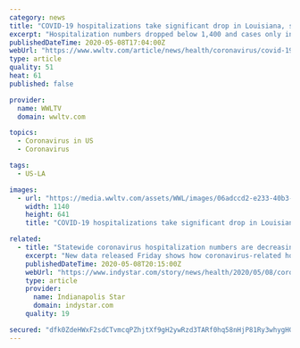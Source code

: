 ```yaml
---
category: news
title: "COVID-19 hospitalizations take significant drop in Louisiana, state data shows"
excerpt: "Hospitalization numbers dropped below 1,400 and cases only increased slightly, according to the latest data from the state."
publishedDateTime: 2020-05-08T17:04:00Z
webUrl: "https://www.wwltv.com/article/news/health/coronavirus/covid-19-hospitalizations-take-significant-drop-in-louisiana-state-data-shows/289-8eb757f2-d121-4dd3-8ea7-4a1e761a5b80"
type: article
quality: 51
heat: 61
published: false

provider:
  name: WWLTV
  domain: wwltv.com

topics:
  - Coronavirus in US
  - Coronavirus

tags:
  - US-LA

images:
  - url: "https://media.wwltv.com/assets/WWL/images/06adccd2-e233-40b3-a5a1-c13164000464/06adccd2-e233-40b3-a5a1-c13164000464_1140x641.jpg"
    width: 1140
    height: 641
    title: "COVID-19 hospitalizations take significant drop in Louisiana, state data shows"

related:
  - title: "Statewide coronavirus hospitalization numbers are decreasing. Here's what we know."
    excerpt: "New data released Friday shows how coronavirus-related hospitalizations have started to decrease in Indiana."
    publishedDateTime: 2020-05-08T20:15:00Z
    webUrl: "https://www.indystar.com/story/news/health/2020/05/08/coronavirus-indiana-hospitalization-numbers-decreasing/3098505001/"
    type: article
    provider:
      name: Indianapolis Star
      domain: indystar.com
    quality: 19

secured: "dfk0ZdeHWxF2sdCTvmcqPZhjtXf9gH2ywRzd3TARf0hq58nHjP81Ry3whygHGOjYEvPX8DAmEn+KMzON+0T5gb0yU/8cRbRV88bIGo02HW6V91J9MKs733xojx3p2rwabdbDdNuHRnLvKdVCzKOeE6BGT8GLlYMv/3S/vHzKJd0HVgwgsXb8PpcZY/W8eOjWcWGgeD/jdmMKrojH3FMFfv6ttAzMMfPzjQnhOdZHsgx0pWCR3knwaMOdwFA7Ou83u+u4cyx1+bd3o5A0eh0TRBAIzXWP8f3bxK6A5w8DEZQaJGjf3U4dhl5SmmUB6Q2+9JTn/Br97rUzifhPAUyXgj7245IUDzfLZfE2g48X0q4X1wbPZUpmX9gnxNMx6J9S/B6iHRpOjNpP5sEfAqf0qFpAfQI/nkGoR/EEf0J/RrAnQ8efZgaA/IJN7PQo5HZ3YgIXChTlboOelBP37/IFlLe43PPUkIVDTocFP+C7M3s=;SEjRLSEGWNqwONuX4wuhtw=="
---
```


